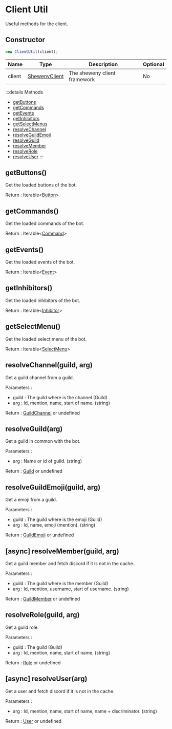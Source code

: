 # Client Util

Useful methods for the client.

## Constructor

```js
new ClientUtil(client);
```

| Name   | Type                                         | Description                  | Optional |
| ------ | -------------------------------------------- | ---------------------------- | -------- |
| client | [ShewenyClient](../structures/ShewenyClient) | The sheweny client framework | No       |

:::details Methods

- [getButtons](#getbuttons)
- [getCommands](#getcommands)
- [getEvents](#getevents)
- [getInhibitors](#getinhibitors)
- [getSelectMenus](#getselectmenus)
- [resolveChannel](#resolvechannel-guild-arg)
- [resolveGuildEmoji](#resolveguildemoji-guild-arg)
- [resolveGuild](#resolveguild-arg)
- [resolveMember](#async-resolvemember-guild-arg)
- [resolveRole](#resolverole-guild-arg)
- [resolveUser](#async-resolveuser-arg)
  :::

## getButtons()

Get the loaded buttons of the bot.

Return : Iterable<[Button](../structures/Button.md)>

## getCommands()

Get the loaded commands of the bot.

Return : Iterable<[Command](../structures/Command.md)>

## getEvents()

Get the loaded events of the bot.

Return : Iterable<[Event](../structures/Event.md)>

## getInhibitors()

Get the loaded inhibitors of the bot.

Return : Iterable<[Inhibitor](../structures/Inhibitor.md)>

## getSelectMenu()

Get the loaded select menu of the bot.

Return : Iterable<[SelectMenu](../structures/SelectMenu.md)>

## resolveChannel(guild, arg)

Get a guild channel from a guild.

Parameters :

- guild : The guild where is the channel (Guild)
- arg : Id, mention, name, start of name. (string)

Return : [GuildChannel](https://discord.js.org/#/docs/main/stable/class/GuildChannel) or undefined

## resolveGuild(arg)

Get a guild in common with the bot.

Parameters :

- arg : Name or id of guild. (string)

Return : [Guild](https://discord.js.org/#/docs/main/stable/class/Guild) or undefined

## resolveGuildEmoji(guild, arg)

Get a emoji from a guild.

Parameters :

- guild : The guild where is the emoji (Guild)
- arg : Id, name, emoji (mention). (string)

Return : [GuildEmoji](https://discord.js.org/#/docs/main/stable/class/GuildEmoji) or undefined

## [async] resolveMember(guild, arg)

Get a guild member and fetch discord if it is not in the cache.

Parameters :

- guild : The guild where is the member (Guild)
- arg : Id, mention, username, start of username. (string)

Return : [GuildMember](https://discord.js.org/#/docs/main/stable/class/GuildMember) or undefined

## resolveRole(guild, arg)

Get a guild role.

Parameters :

- guild : The guild (Guild)
- arg : Id, mention, name, start of name. (string)

Return : [Role](https://discord.js.org/#/docs/main/stable/class/Role) or undefined

## [async] resolveUser(arg)

Get a user and fetch discord if it is not in the cache.

Parameters :

- arg : Id, mention, name, start of name, name + discriminator. (string)

Return : [User](https://discord.js.org/#/docs/main/stable/class/User) or undefined
